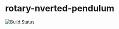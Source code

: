 # rotary-nverted-pendulum

[![Build Status](https://circleci.com/gh/mc18g13/rotary-inverted-pendulum.svg?style=svg)](https://circleci.com/gh/mc18g13/rotary-inverted-pendulum)
